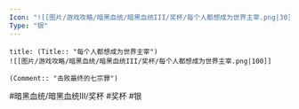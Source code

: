 ```yaml
---
Icon: "![[图片/游戏攻略/暗黑血统/暗黑血统III/奖杯/每个人都想成为世界主宰.png|30]]"
Type: "银"
---
```

```ad-common-silver-trophy
title: (Title:: "每个人都想成为世界主宰")
![[图片/游戏攻略/暗黑血统/暗黑血统III/奖杯/每个人都想成为世界主宰.png|100]]

(Comment:: "击败最终的七宗罪")
```

#暗黑血统/暗黑血统III/奖杯 #奖杯 #银
